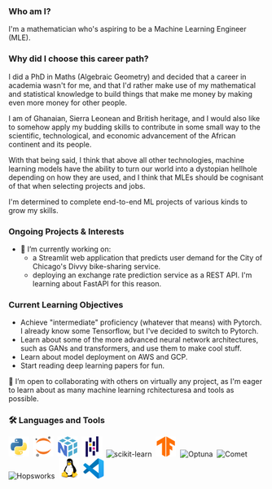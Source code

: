 ### Who am I? 

I'm a mathematician who's aspiring to be a Machine Learning Engineer (MLE). 

### Why did I choose this career path? 

I did a PhD in Maths (Algebraic Geometry) and decided that a career in academia wasn't for me, and that I'd rather make use of my mathematical and statistical knowledge to build things that make me money by making even more money for other people.

I am of Ghanaian, Sierra Leonean and British heritage, and I would also like to somehow apply my budding skills to contribute in some small way to the scientific, technological, and economic advancement of the African continent and its people. 

With that being said, I think that above all other technologies, machine learning models have the ability to turn our world into a dystopian hellhole depending on how they are used, and I think that MLEs should be cognisant of that when selecting projects and jobs.

I'm determined to complete end-to-end ML projects of various kinds to grow my skills.

### Ongoing Projects & Interests
- 🔭 I’m currently working on:
   -  a Streamlit web application that predicts user demand for the City of Chicago's Divvy bike-sharing service.
   -  deploying an exchange rate prediction service as a REST API. I'm learning about FastAPI for this reason.

### Current Learning Objectives
- Achieve "intermediate" proficiency (whatever that means) with Pytorch. I already know some Tensorflow, but I've decided to switch to Pytorch.
- Learn about some of the more advanced neural network architectures, such as GANs and transformers, and use them to make cool stuff.
- Learn about model deployment on AWS and GCP.
- Start reading deep learning papers for fun.
   

👯 I’m open to collaborating with others on virtually any project, as I'm eager to learn about as many machine learning rchitecturesa and tools as possible.



### :hammer_and_wrench: Languages and Tools
  <img src="https://github.com/devicons/devicon/blob/master/icons/python/python-original.svg" title="Python" alt="Python" width="40" height="40"/>&nbsp;
  <img src="https://github.com/devicons/devicon/blob/master/icons/jupyter/jupyter-original.svg" title="Jupyter" alt="Jupyter" width="40" height="40"/>&nbsp;
  <img src="https://github.com/devicons/devicon/blob/master/icons/numpy/numpy-original.svg" title="Numpy" alt="Numpy" width="40" height="40"/>&nbsp;
  <img src="https://github.com/devicons/devicon/blob/master/icons/pandas/pandas-original.svg" title="Pandas" alt="Pandas" width="40" height="40"/>&nbsp;
  <img src="https://external-content.duckduckgo.com/iu/?u=https%3A%2F%2Flogosdownload.com%2Flogo%2Fscikit-learn-logo-big.png&f=1&nofb=1&ipt=dc8109c7270108f1039f351c0c19e173c3f752eb44eb1b66c3559e7a6605ed06&ipo=images" title="scikit-learn" alt="scikit-learn" width="50" height="40"/>&nbsp; 
  <img src="https://github.com/devicons/devicon/blob/master/icons/tensorflow/tensorflow-original.svg" title="Tensorflow" alt="Tensorflow" width="40" height="40"/>&nbsp; 
  <img src="https://avatars.githubusercontent.com/u/57251745?s=400&v=4" title="Optuna" alt="Optuna" width="40" height="40"/>&nbsp; 
  <img src="https://www.comet.com/images/logo_comet_light.png" title="CometML" alt="Comet" width="60" height="40"/>&nbsp; 
  <img src="https://image.pngaaa.com/311/6854311-middle.png" title="Hopsworks" alt="Hopsworks" width="50" height="40"/>&nbsp; 
  <img src="https://github.com/devicons/devicon/blob/master/icons/linux/linux-original.svg" title="Linux" alt="Linux" width="40" height="40"/>&nbsp;
  <img src="https://github.com/devicons/devicon/blob/master/icons/vscode/vscode-original.svg" title="VSCode" alt="VSCode" width="40" height="40"/>&nbsp;
</div>
